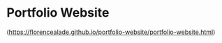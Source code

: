 Portfolio Website
==================
(https://florencealade.github.io/portfolio-website/portfolio-website.html)
